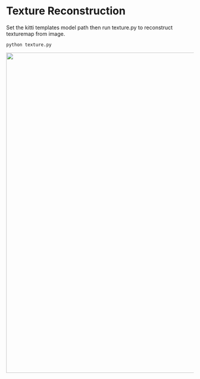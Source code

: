 # Texture Reconstruction
Set the kitti templates model path then run texture.py to reconstruct texturemap from image.
```
python texture.py
```
<img src="https://github.com/SA2020PerMo/PerMo/blob/master/vis/texture_sample.png" width="860"/>
